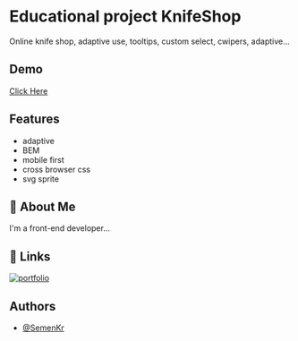 
<h1>Educational project KnifeShop</h1>

<p>Online knife shop, adaptive use, tooltips, custom select, cwipers, adaptive...</p>


<h2> Demo </h2>

<a href="https://semenkr.github.io/KnifeProject/dist/"><img src="">Click Here</a>


<h2> Features </h2>

- adaptive
- BEM
- mobile first
- cross browser css
- svg sprite


<h2> 🚀 About Me </h2>
<p>I'm a front-end developer...</p>


## 🔗 Links
[![portfolio](https://img.shields.io/badge/my_portfolio-000?style=for-the-badge&logo=ko-fi&logoColor=white)](https://github.com/SemenKr)

<h2> Authors </h2>

- [@SemenKr](https://github.com/SemenKr)
